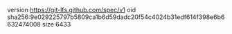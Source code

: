 version https://git-lfs.github.com/spec/v1
oid sha256:9e029225797b5809ca1b6d59dadc20f54c4024b31edf614f398e6b6632474008
size 6433
